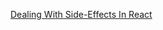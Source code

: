 [Dealing With Side-Effects In React](http://lucasmreis.github.io/blog/simple-react-patterns/?utm_source=mybridge&utm_medium=blog&utm_campaign=read_more)
